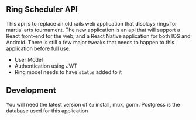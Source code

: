 ## Ring Scheduler API

This api is to replace an old rails web application that displays rings for martial arts tournament. The new application is an api that will support a React front-end for the web, and a React Native application for both IOS and Android. There is still a few major tweaks that needs to happen to this application before full use. 

- User Model
- Authentication using JWT
- Ring model needs to have `status` added to it

## Development 
You will need the latest version of `Go` install, mux, gorm. Postgress is the database used for this application